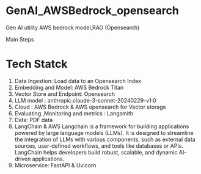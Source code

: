 # GenAI_AWSBedrock_opensearch
Gen AI utility AWS bedrock model,RAG (Opensearch)

Main Steps
# Tech Statck 
1. Data Ingestion: Load data to an Opensearch Index
2. Embedding and Model: AWS Bedrock Titan
3. Vector Store and Endpoint: Opensearch
4. LLM model : anthropic.claude-3-sonnet-20240229-v1:0
5. Cloud : AWS Bedrock & AWS opensearch for Vector storage
6. Evaluating ,Monitoring and metrics : Langsmith
7. Data: PDF data
8. LangChain & AWS Langchain  is a framework for building applications powered by large language models (LLMs). It is designed to streamline the integration of LLMs with various components, such as external data sources, user-defined workflows, and tools like databases or APIs. LangChain helps developers build robust, scalable, and dynamic AI-driven applications.
9. Microservice: FastAPI & Uvicorn
